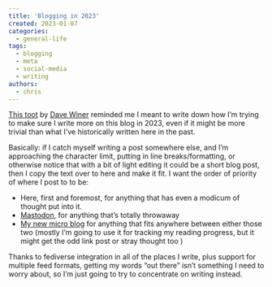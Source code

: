 ```yaml
---
title: 'Blogging in 2023'
created: 2023-01-07
categories:
  - general-life
tags:
  - blogging
  - meta
  - social-media
  - writing
authors:
  - chris
---
```


[This toot](https://mastodon.social/@davew/109648648337976715) by [Dave Winer](http://scripting.com/) reminded me I meant to write down how I’m trying to make sure I write more on this blog in 2023, even if it might be more trivial than what I’ve historically written here in the past.

Basically: if I catch myself writing a post somewhere else, and I’m approaching the character limit, putting in line breaks/formatting, or otherwise notice that with a bit of light editing it could be a short blog post, then I copy the text over to here and make it fit. I want the order of priority of where I post to to be:

- Here, first and foremost, for anything that has even a modicum of thought put into it.
- [Mastodon](https://mastodon.online/@mstrkapowski), for anything that’s totally throwaway
- [My new micro blog](https://micro.chrismcleod.dev) for anything that fits anywhere between either those two (mostly I’m going to use it for tracking my reading progress, but it might get the odd link post or stray thought too )

Thanks to fediverse integration in all of the places I write, plus support for multiple feed formats, getting my words “out there” isn’t something I need to worry about, so I’m just going to try to concentrate on writing instead.
